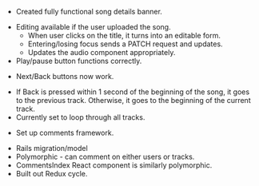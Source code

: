 - Created fully functional song details banner.
* Editing available if the user uploaded the song.
  * When user clicks on the title, it turns into an editable form.
  * Entering/losing focus sends a PATCH request and updates.
  * Updates the audio component appropriately.
* Play/pause button functions correctly.
- Next/Back buttons now work.
* If Back is pressed within 1 second of the beginning of the song, it goes to the previous track. Otherwise, it goes to the beginning of the current track.
* Currently set to loop through all tracks.
- Set up comments framework.
* Rails migration/model
* Polymorphic - can comment on either users or tracks.
* CommentsIndex React component is similarly polymorphic.
* Built out Redux cycle.
